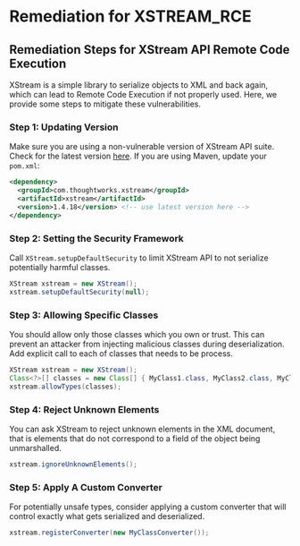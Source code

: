# Remediation for XSTREAM_RCE

## Remediation Steps for XStream API Remote Code Execution
XStream is a simple library to serialize objects to XML and back again, which can lead to Remote Code Execution if not properly used. Here, we provide some steps to mitigate these vulnerabilities.

### Step 1: Updating Version
Make sure you are using a non-vulnerable version of XStream API suite.
Check for the latest version [here](http://x-stream.github.io/download.html). If you are using Maven, update your `pom.xml`:
```xml
<dependency>
  <groupId>com.thoughtworks.xstream</groupId>
  <artifactId>xstream</artifactId>
  <version>1.4.18</version> <!-- use latest version here -->
</dependency>
```
### Step 2: Setting the Security Framework
Call `XStream.setupDefaultSecurity` to limit XStream API to not serialize potentially harmful classes.
```java
XStream xstream = new XStream();
xstream.setupDefaultSecurity(null); 
```
### Step 3: Allowing Specific Classes
You should allow only those classes which you own or trust. This can prevent an attacker from injecting malicious classes during deserialization.
Add explicit call to each of classes that needs to be process.
```java
XStream xstream = new XStream();
Class<?>[] classes = new Class[] { MyClass1.class, MyClass2.class, MyClass3.class };
xstream.allowTypes(classes);
```
### Step 4: Reject Unknown Elements
You can ask XStream to reject unknown elements in the XML document, that is elements that do not correspond to a field of the object being unmarshalled.
```java
xstream.ignoreUnknownElements();
```
### Step 5: Apply A Custom Converter
For potentially unsafe types, consider applying a custom converter that will control exactly what gets serialized and deserialized.
```java
xstream.registerConverter(new MyClassConverter());
```